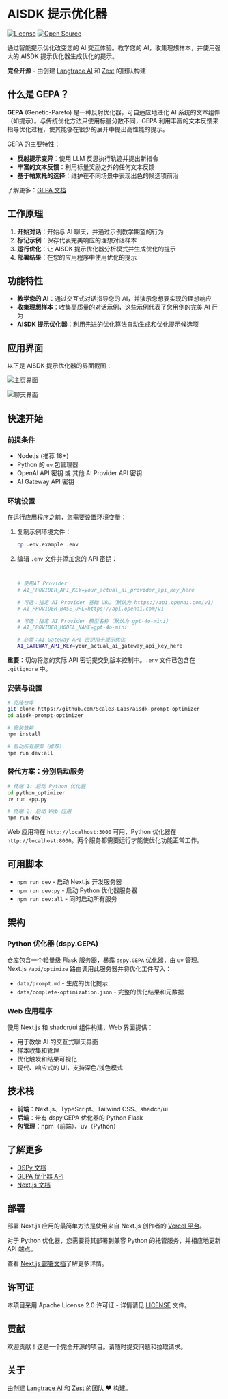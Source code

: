 # AISDK 提示优化器

[![License](https://img.shields.io/badge/License-Apache%202.0-blue.svg)](https://opensource.org/licenses/Apache-2.0)
[![Open Source](https://badges.frapsoft.com/os/v1/open-source.svg?v=103)](https://opensource.org/)

通过智能提示优化改变您的 AI 交互体验。教学您的 AI，收集理想样本，并使用强大的 AISDK 提示优化器生成优化的提示。

**完全开源** - 由创建 [Langtrace AI](https://langtrace.ai) 和 [Zest](https://heyzest.ai) 的团队构建

## 什么是 GEPA？

**GEPA** (Genetic-Pareto) 是一种反射优化器，可自适应地进化 AI 系统的文本组件（如提示）。与传统优化方法只使用标量分数不同，GEPA 利用丰富的文本反馈来指导优化过程，使其能够在很少的展开中提出高性能的提示。

GEPA 的主要特性：
- **反射提示变异**：使用 LLM 反思执行轨迹并提出新指令
- **丰富的文本反馈**：利用标量奖励之外的任何文本反馈
- **基于帕累托的选择**：维护在不同场景中表现出色的候选项前沿

了解更多：[GEPA 文档](https://dspy.ai/api/optimizers/GEPA/)

## 工作原理

1. **开始对话**：开始与 AI 聊天，并通过示例教学期望的行为
2. **标记示例**：保存代表完美响应的理想对话样本
3. **运行优化**：让 AISDK 提示优化器分析模式并生成优化的提示
4. **部署结果**：在您的应用程序中使用优化的提示

## 功能特性

- **教学您的 AI**：通过交互式对话指导您的 AI，并演示您想要实现的理想响应
- **收集理想样本**：收集高质量的对话示例，这些示例代表了您用例的完美 AI 行为
- **AISDK 提示优化器**：利用先进的优化算法自动生成和优化提示候选项

## 应用界面

以下是 AISDK 提示优化器的界面截图：

![主页界面](homepage.png)

![聊天界面](ui.png)

## 快速开始

### 前提条件
- Node.js (推荐 18+)
- Python 的 `uv` 包管理器
- OpenAI API 密钥 或 其他 AI Provider API 密钥
- AI Gateway API 密钥

### 环境设置

在运行应用程序之前，您需要设置环境变量：

1. 复制示例环境文件：
   ```bash
   cp .env.example .env
   ```

2. 编辑 `.env` 文件并添加您的 API 密钥：
   ```bash

   
   # 使用AI Provider
   # AI_PROVIDER_API_KEY=your_actual_ai_provider_api_key_here
   
   # 可选：指定 AI Provider 基础 URL（默认为 https://api.openai.com/v1）
   # AI_PROVIDER_BASE_URL=https://api.openai.com/v1
   
   # 可选：指定 AI Provider 模型名称（默认为 gpt-4o-mini）
   # AI_PROVIDER_MODEL_NAME=gpt-4o-mini
   
   # 必需：AI Gateway API 密钥用于提示优化
   AI_GATEWAY_API_KEY=your_actual_ai_gateway_api_key_here
   ```

**重要**：切勿将您的实际 API 密钥提交到版本控制中。`.env` 文件已包含在 `.gitignore` 中。

### 安装与设置

```bash
# 克隆仓库
git clone https://github.com/Scale3-Labs/aisdk-prompt-optimizer
cd aisdk-prompt-optimizer

# 安装依赖
npm install

# 启动所有服务（推荐）
npm run dev:all
```

### 替代方案：分别启动服务

```bash
# 终端 1: 启动 Python 优化器
cd python_optimizer
uv run app.py

# 终端 2: 启动 Web 应用
npm run dev
```

Web 应用将在 `http://localhost:3000` 可用，Python 优化器在 `http://localhost:8000`。两个服务都需要运行才能使优化功能正常工作。

## 可用脚本

- `npm run dev` - 启动 Next.js 开发服务器
- `npm run dev:py` - 启动 Python 优化器服务器
- `npm run dev:all` - 同时启动所有服务

## 架构

### Python 优化器 (dspy.GEPA)

仓库包含一个轻量级 Flask 服务器，暴露 `dspy.GEPA` 优化器，由 `uv` 管理。Next.js `/api/optimize` 路由调用此服务器并将优化工件写入：
- `data/prompt.md` - 生成的优化提示
- `data/complete-optimization.json` - 完整的优化结果和元数据

### Web 应用程序

使用 Next.js 和 shadcn/ui 组件构建，Web 界面提供：
- 用于教学 AI 的交互式聊天界面
- 样本收集和管理
- 优化触发和结果可视化
- 现代、响应式的 UI，支持深色/浅色模式

## 技术栈

- **前端**：Next.js、TypeScript、Tailwind CSS、shadcn/ui
- **后端**：带有 dspy.GEPA 优化器的 Python Flask
- **包管理**：npm（前端）、uv（Python）

## 了解更多

- [DSPy 文档](https://dspy.ai/)
- [GEPA 优化器 API](https://dspy.ai/api/optimizers/GEPA/)
- [Next.js 文档](https://nextjs.org/docs)

## 部署

部署 Next.js 应用的最简单方法是使用来自 Next.js 创作者的 [Vercel 平台](https://vercel.com/new?utm_medium=default-template&filter=next.js&utm_source=create-next-app&utm_campaign=create-next-app-readme)。

对于 Python 优化器，您需要将其部署到兼容 Python 的托管服务，并相应地更新 API 端点。

查看 [Next.js 部署文档](https://nextjs.org/docs/app/building-your-application/deploying)了解更多详情。

## 许可证

本项目采用 Apache License 2.0 许可证 - 详情请见 [LICENSE](LICENSE) 文件。

## 贡献

欢迎贡献！这是一个完全开源的项目。请随时提交问题和拉取请求。

## 关于

由创建 [Langtrace AI](https://langtrace.ai) 和 [Zest](https://heyzest.ai) 的团队 ❤️ 构建。